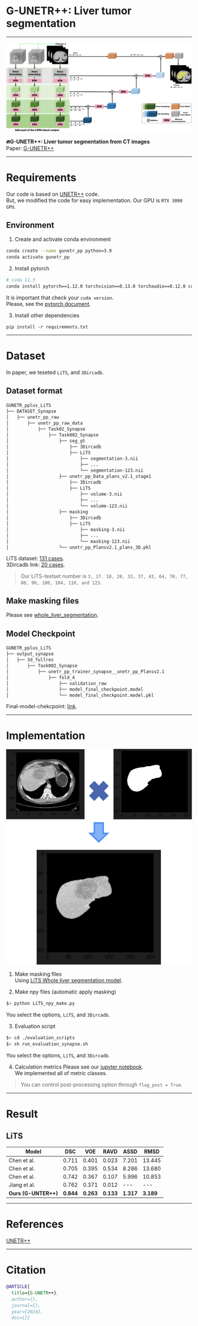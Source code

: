 # G-UNETR++: Liver tumor segmentation
---
![model](./images/model.png)  
  
**🔥G-UNETR++: Liver tumor segmentation from CT images**   
Paper: [G-UNETR++](#)
  
---
# Requirements
Our code is based on [UNETR++](https://github.com/Amshaker/unetr_plus_plus) code.  
But, we modified the code for easy implementation.
Our GPU is `RTX 3090 GPU`.  
  
## Environment
1. Create and activate conda environment  
```bash
conda create --name gunetr_pp python=3.9
conda activate gunetr_pp
```
  
2. Install pytorch
```bash
# cuda 11.3
conda install pytorch==1.12.0 torchvision==0.13.0 torchaudio==0.12.0 cudatoolkit=11.3 -c pytorch
```
It is important that check your `cuda version`.  
Please, see the [pytorch document](https://pytorch.org/get-started/previous-versions/#v1120).  
  
3. Install other dependencies
```
pip install -r requirements.txt
```
  
---
# Dataset
In paper, we teseted `LiTS`, and `3Dircadb`.  
  
## Dataset format
```
GUNETR_pplus_LiTS
├── DATASET_Synapse                  
│   ├── unetr_pp_raw
│       ├── unetr_pp_raw_data           
│           ├── Task02_Synapse           
│               ├── Task002_Synapse         
│                   ├── seg_gt
│                       ├── 3Dircadb
│                       ├── LiTS
│                           ├── segmentation-3.nii
│                           ├── ...
│                           └── segmentation-123.nii
│                   ├── unetr_pp_Data_plans_v2.1_stage1
│                       ├── 3Dircadb
│                       ├── LiTS
│                           ├── volume-3.nii
│                           ├── ...
│                           └── volume-123.nii
│                   ├── masking
│                       ├── 3Dircadb
│                       ├── LiTS
│                           ├── masking-3.nii
│                           ├── ...
│                           └── masking-123.nii
│                   └── unetr_pp_Plansv2.1_plans_3D.pkl
```
LiTS dataset: [131 cases](https://github.com/Auggen21/LITS-Challenge?tab=readme-ov-file).  
3Dircadb link: [20 cases](https://www.ircad.fr/research/data-sets/liver-segmentation-3d-ircadb-01/).  
> Our LiTS-testset number is `3, 17. 18, 28, 33, 37, 43, 64, 70, 77, 80, 90, 100, 104, 110, and 123`.  

## Make masking files
Please see [whole_liver_segmentation](https://github.com/AI-Medical-Vision/GUNETR_pplus_LiTS/blob/main/LiTS_masking.ipynb).  
   
## Model Checkpoint
```
GUNETR_pplus_LiTS
├── output_synapse                 
│   ├── 3d_fullres
│       ├── Task002_Synapse                   
│           ├── unetr_pp_trainer_synapse__unetr_pp_Plansv2.1        
│               ├── fold_4
│                   ├── validation_raw
│                   ├── model_final_checkpoint.model
│                   └── model_final_checkpoint.model.pkl
```
Final-model-chekcpoint: [link](https://drive.google.com/drive/folders/1c_Ths-046TQo7p9uSXeOGHxIr3n649KS?usp=sharing).  
  
---
# Implementation
![model](./images/masking.png)   
1. Make masking files  
Using [LiTS Whole liver segmentation model](https://github.com/AI-Medical-Vision/GUNETR_pplus_LiTS).  
  
2. Make npy files (automatic apply masking)
```bash
$> python LiTS_npy_make.py
```
You select the options, `LiTS`, and `3Dircadb`.  
  
3. Evaluation script
```bash
$> cd ./evaluation_scripts
$> sh run_evaluation_synapse.sh
```
You select the options, `LiTS`, and `3Dircadb`.  
  
4. Calculation metrics
Please see our [jupyter notebook](https://github.com/AI-Medical-Vision/GUNETR_pplus_Tumor/blob/main/LiTS_metric_Tumor.ipynb).  
We implemented all of metric classes.  
> You can control post-processing option through `flag_post = True`.
  
---
# Result
## LiTS
| Model | DSC | VOE | RAVD | ASSD | RMSD |  
| --- | --- | --- | --- | --- | --- | 
| Chen et al. | 0.711 | 0.401 | 0.023 | 7.201 | 13.445 | 
| Chen et al. | 0.705 | 0.395 | 0.534 | 8.286 | 13.680 | 
| Chen et al. | 0.742 | 0.367 | 0.107 | 5.996 | 10.853 | 
| Jiang et al. | 0.762 | 0.371 | 0.012 | --- | --- | 
| **Ours (G-UNTER++)** | **0.844** | **0.263** | **0.133** | **1.317** | **3.189** | 
  
---
# References
[UNETR++](https://arxiv.org/abs/2212.04497)  
  
---
# Citation
```bibtex
@ARTICLE{
  title={G-UNETR++}, 
  author={},
  journal={}, 
  year={2024},
  doi={}}
```
